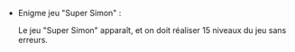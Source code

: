 - Enigme jeu "Super Simon" :
  
  Le jeu "Super Simon" apparaît, et on doit réaliser 15 niveaux du jeu sans erreurs.
